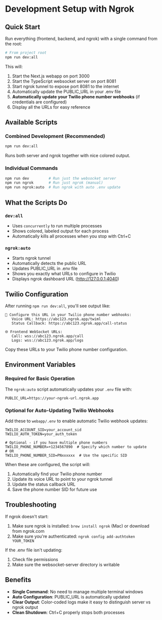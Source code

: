 # Development Setup with Ngrok

## Quick Start

Run everything (frontend, backend, and ngrok) with a single command from the root:

```bash
# From project root
npm run dev:all
```

This will:
1. Start the Next.js webapp on port 3000
2. Start the TypeScript websocket server on port 8081
3. Start ngrok tunnel to expose port 8081 to the internet
4. Automatically update the PUBLIC_URL in your .env file
5. **Automatically update your Twilio phone number webhooks** (if credentials are configured)
6. Display all the URLs for easy reference

## Available Scripts

### Combined Development (Recommended)
```bash
npm run dev:all
```
Runs both server and ngrok together with nice colored output.

### Individual Commands
```bash
npm run dev         # Run just the websocket server
npm run ngrok       # Run just ngrok (manual)
npm run ngrok:auto  # Run ngrok with auto .env update
```

## What the Scripts Do

### `dev:all`
- Uses `concurrently` to run multiple processes
- Shows colored, labeled output for each process
- Automatically kills all processes when you stop with Ctrl+C

### `ngrok:auto`
- Starts ngrok tunnel
- Automatically detects the public URL
- Updates PUBLIC_URL in .env file
- Shows you exactly what URLs to configure in Twilio
- Displays ngrok dashboard URL (http://127.0.0.1:4040)

## Twilio Configuration

After running `npm run dev:all`, you'll see output like:

```
📱 Configure this URL in your Twilio phone number webhooks:
   Voice URL: https://abc123.ngrok.app/twiml
   Status Callback: https://abc123.ngrok.app/call-status

🌐 Frontend WebSocket URLs:
   Call: wss://abc123.ngrok.app/call
   Logs: wss://abc123.ngrok.app/logs
```

Copy these URLs to your Twilio phone number configuration.

## Environment Variables

### Required for Basic Operation
The `ngrok:auto` script automatically updates your `.env` file with:
```
PUBLIC_URL=https://your-ngrok-url.ngrok.app
```

### Optional for Auto-Updating Twilio Webhooks
Add these to `webapp/.env` to enable automatic Twilio webhook updates:
```
TWILIO_ACCOUNT_SID=your_account_sid
TWILIO_AUTH_TOKEN=your_auth_token

# Optional - if you have multiple phone numbers
TWILIO_PHONE_NUMBER=+1234567890  # Specify which number to update
# OR
TWILIO_PHONE_NUMBER_SID=PNxxxxxx  # Use the specific SID
```

When these are configured, the script will:
1. Automatically find your Twilio phone number
2. Update its voice URL to point to your ngrok tunnel
3. Update the status callback URL
4. Save the phone number SID for future use

## Troubleshooting

If ngrok doesn't start:
1. Make sure ngrok is installed: `brew install ngrok` (Mac) or download from ngrok.com
2. Make sure you're authenticated: `ngrok config add-authtoken YOUR_TOKEN`

If the .env file isn't updating:
1. Check file permissions
2. Make sure the websocket-server directory is writable

## Benefits

- **Single Command**: No need to manage multiple terminal windows
- **Auto Configuration**: PUBLIC_URL is automatically updated
- **Clear Output**: Color-coded logs make it easy to distinguish server vs ngrok output
- **Clean Shutdown**: Ctrl+C properly stops both processes